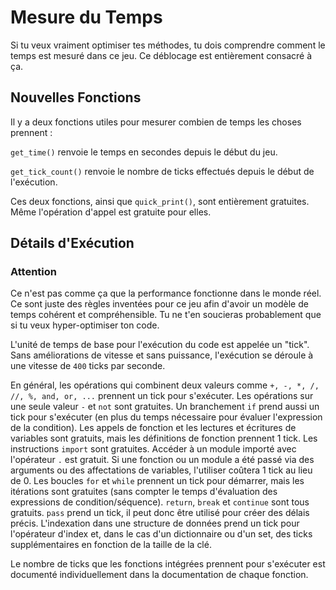 # Mesure du Temps
Si tu veux vraiment optimiser tes méthodes, tu dois comprendre comment le temps est mesuré dans ce jeu. Ce déblocage est entièrement consacré à ça.

## Nouvelles Fonctions
Il y a deux fonctions utiles pour mesurer combien de temps les choses prennent :

`get_time()` renvoie le temps en secondes depuis le début du jeu.

`get_tick_count()` renvoie le nombre de ticks effectués depuis le début de l'exécution.

Ces deux fonctions, ainsi que `quick_print()`, sont entièrement gratuites. Même l'opération d'appel est gratuite pour elles.

## Détails d'Exécution

### Attention
Ce n'est pas comme ça que la performance fonctionne dans le monde réel. Ce sont juste des règles inventées pour ce jeu afin d'avoir un modèle de temps cohérent et compréhensible.
Tu ne t'en soucieras probablement que si tu veux hyper-optimiser ton code.


L'unité de temps de base pour l'exécution du code est appelée un "tick". Sans améliorations de vitesse et sans puissance, l'exécution se déroule à une vitesse de `400` ticks par seconde.

En général, les opérations qui combinent deux valeurs comme `+, -, *, /, //, %, and, or, ...` prennent un tick pour s'exécuter.
Les opérations sur une seule valeur `-` et `not` sont gratuites.
Un branchement `if` prend aussi un tick pour s'exécuter (en plus du temps nécessaire pour évaluer l'expression de la condition).
Les appels de fonction et les lectures et écritures de variables sont gratuits, mais les définitions de fonction prennent 1 tick.
Les instructions `import` sont gratuites.
Accéder à un module importé avec l'opérateur `.` est gratuit.
Si une fonction ou un module a été passé via des arguments ou des affectations de variables, l'utiliser coûtera 1 tick au lieu de 0.
Les boucles `for` et `while` prennent un tick pour démarrer, mais les itérations sont gratuites (sans compter le temps d'évaluation des expressions de condition/séquence).
`return`, `break` et `continue` sont tous gratuits.
`pass` prend un tick, il peut donc être utilisé pour créer des délais précis.
L'indexation dans une structure de données prend un tick pour l'opérateur d'index et, dans le cas d'un dictionnaire ou d'un set, des ticks supplémentaires en fonction de la taille de la clé.

Le nombre de ticks que les fonctions intégrées prennent pour s'exécuter est documenté individuellement dans la documentation de chaque fonction.